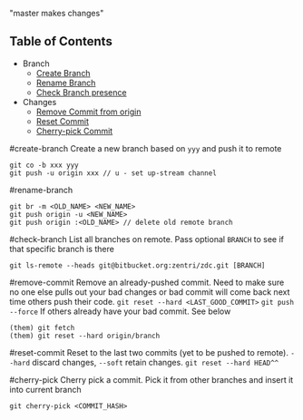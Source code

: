 "master makes changes"
## Table of Contents

* Branch
  * [Create Branch](#create-branch)
  * [Rename Branch](#rename-branch)
  * [Check Branch presence](#check-branch)
* Changes
  * [Remove Commit from origin](#remove-commit)
  * [Reset Commit](#reset-commit)
  * [Cherry-pick Commit](#cherry-pick)

#create-branch
Create a new branch based on `yyy` and push it to remote 
```
git co -b xxx yyy
git push -u origin xxx // u - set up-stream channel
```

#rename-branch
```
git br -m <OLD_NAME> <NEW_NAME>
git push origin -u <NEW_NAME>
git push origin :<OLD_NAME> // delete old remote branch
```

#check-branch
List all branches on remote. Pass optional `BRANCH` to see if that specific branch is there
```
git ls-remote --heads git@bitbucket.org:zentri/zdc.git [BRANCH]
```

#remove-commit
Remove an already-pushed commit. Need to make sure no one else pulls out your bad changes or bad commit will come back
next time others push their code.
`git reset --hard <LAST_GOOD_COMMIT>`
`git push --force`
If others already have your bad commit. See below
```
(them) git fetch
(them) git reset --hard origin/branch
```

#reset-commit
Reset to the last two commits (yet to be pushed to remote). `--hard` discard changes, `--soft` retain changes.
```git reset --hard HEAD^^```

#cherry-pick
Cherry pick a commit. Pick it from other branches and insert it into current branch
```
git cherry-pick <COMMIT_HASH>
```
